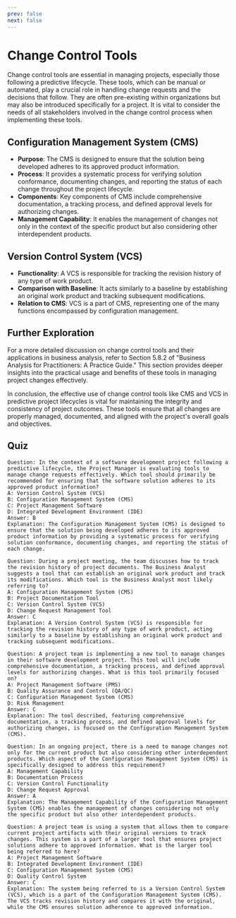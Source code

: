 ```yaml
---
prev: false
next: false
---
```


# Change Control Tools

Change control tools are essential in managing projects, especially those following a predictive lifecycle. These tools, which can be manual or automated, play a crucial role in handling change requests and the decisions that follow. They are often pre-existing within organizations but may also be introduced specifically for a project. It is vital to consider the needs of all stakeholders involved in the change control process when implementing these tools.

## Configuration Management System (CMS)

- **Purpose**: The CMS is designed to ensure that the solution being developed adheres to its approved product information.
- **Process**: It provides a systematic process for verifying solution conformance, documenting changes, and reporting the status of each change throughout the project lifecycle.
- **Components**: Key components of CMS include comprehensive documentation, a tracking process, and defined approval levels for authorizing changes.
- **Management Capability**: It enables the management of changes not only in the context of the specific product but also considering other interdependent products.

## Version Control System (VCS)

- **Functionality**: A VCS is responsible for tracking the revision history of any type of work product.
- **Comparison with Baseline**: It acts similarly to a baseline by establishing an original work product and tracking subsequent modifications.
- **Relation to CMS**: VCS is a part of CMS, representing one of the many functions encompassed by configuration management.

## Further Exploration

For a more detailed discussion on change control tools and their applications in business analysis, refer to Section 5.8.2 of "Business Analysis for Practitioners: A Practice Guide." This section provides deeper insights into the practical usage and benefits of these tools in managing project changes effectively.

In conclusion, the effective use of change control tools like CMS and VCS in predictive project lifecycles is vital for maintaining the integrity and consistency of project outcomes. These tools ensure that all changes are properly managed, documented, and aligned with the project's overall goals and objectives.

## Quiz

```quiz
Question: In the context of a software development project following a predictive lifecycle, the Project Manager is evaluating tools to manage change requests effectively. Which tool should primarily be recommended for ensuring that the software solution adheres to its approved product information?
A: Version Control System (VCS)
B: Configuration Management System (CMS)
C: Project Management Software
D: Integrated Development Environment (IDE)
Answer: B
Explanation: The Configuration Management System (CMS) is designed to ensure that the solution being developed adheres to its approved product information by providing a systematic process for verifying solution conformance, documenting changes, and reporting the status of each change.

Question: During a project meeting, the team discusses how to track the revision history of project documents. The Business Analyst suggests a tool that can establish an original work product and track its modifications. Which tool is the Business Analyst most likely referring to?
A: Configuration Management System (CMS)
B: Project Documentation Tool
C: Version Control System (VCS)
D: Change Request Management Tool
Answer: C
Explanation: A Version Control System (VCS) is responsible for tracking the revision history of any type of work product, acting similarly to a baseline by establishing an original work product and tracking subsequent modifications.

Question: A project team is implementing a new tool to manage changes in their software development project. This tool will include comprehensive documentation, a tracking process, and defined approval levels for authorizing changes. What is this tool primarily focused on?
A: Project Management Software (PMS)
B: Quality Assurance and Control (QA/QC)
C: Configuration Management System (CMS)
D: Risk Management
Answer: C
Explanation: The tool described, featuring comprehensive documentation, a tracking process, and defined approval levels for authorizing changes, is focused on the Configuration Management System (CMS).

Question: In an ongoing project, there is a need to manage changes not only for the current product but also considering other interdependent products. Which aspect of the Configuration Management System (CMS) is specifically designed to address this requirement?
A: Management Capability
B: Documentation Process
C: Version Control Functionality
D: Change Request Approval
Answer: A
Explanation: The Management Capability of the Configuration Management System (CMS) enables the management of changes considering not only the specific product but also other interdependent products.

Question: A project team is using a system that allows them to compare current project artifacts with their original versions to track changes. This system is a part of a larger tool that ensures project solutions adhere to approved information. What is the larger tool being referred to here?
A: Project Management Software
B: Integrated Development Environment (IDE)
C: Configuration Management System (CMS)
D: Quality Control System
Answer: C
Explanation: The system being referred to is a Version Control System (VCS), which is a part of the Configuration Management System (CMS). The VCS tracks revision history and compares it with the original, while the CMS ensures solution adherence to approved information.
```
